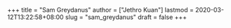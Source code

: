 +++
title = "Sam Greydanus"
author = ["Jethro Kuan"]
lastmod = 2020-03-12T13:22:58+08:00
slug = "sam_greydanus"
draft = false
+++
